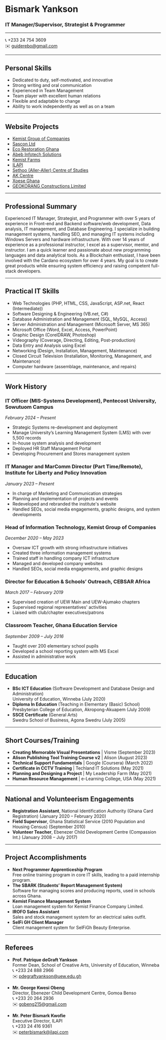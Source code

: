 # Bismark Yankson

### IT Manager/Supervisor, Strategist & Programmer

---

📞 +233 24 754 3609  
✉️ guiderebo@gmail.com  

---

## Personal Skills
- Dedicated to duty, self-motivated, and innovative
- Strong writing and oral communication
- Experienced in Team Management
- Team player with excellent human relations
- Flexible and adaptable to change
- Ability to work independently as well as on a team

---

## Website Projects
- [Kemist Group of Companies](https://kemistgroup.com)
- [Sascon Ltd](https://sasconltd.com)
- [Eco Restoration Ghana](https://eco-restorationghana.org)
- [Abeb Infotech Solutions](https://abebinfotechsolutions.net)
- [Kemist Farms](https://kemistfarms.com)
- [ILAPI](https://ilapi.org)
- [Sethoo (Aller-Aller) Centre of Studies](https://sethoo.edu.gh)
- [AK Centre](https://ak-centre.com)
- [Xoese Ghana](https://xoeseghana.org)
- [GEOKORANG Constructions Limited](https://geokorangconstructions.com/)

---

## Professional Summary
Experienced IT Manager, Strategist, and Programmer with over 5 years of experience in Front-end and Backend software/web development, Data analysis, IT management, and Database Engineering. I specialize in building management systems, handling SEO, and managing IT systems including Windows Servers and hardware infrastructure. With over 14 years of experience as a professional instructor, I excel as a supervisor, mentor, and instructor. I am a quick learner and passionate about new programming languages and data analytical tools. As a Blockchain enthusiast, I have been involved with the Cardano ecosystem for over 4 years. My goal is to create great products while ensuring system efficiency and raising competent full-stack developers.

---

## Practical IT Skills
- Web Technologies (PHP, HTML, CSS, JavaScript, ASP.net, React (Intermediate))
- Software Designing & Engineering (VB.net, C#)
- Database Administration and Management (SQL, MySQL, Access)
- Server Administration and Management (Microsoft Server, MS 365)
- Microsoft Office (Word, Excel, Access, PowerPoint)
- Graphic Design (CorelDRAW, Photoshop)
- Videography (Coverage, Directing, Editing, Post-production)
- Data Entry and Analysis using Excel
- Networking (Design, Installation, Management, Maintenance)
- Closed Circuit Television (Installation, Monitoring, Management, and Maintenance)
- Computer hardware (assemblage, maintenance, and repairs)

---

## Work History

### IT Officer (MIS-Systems Development), Pentecost University, Sowutuom Campus
_February 2024 – Present_
- Strategic Systems re-development and deployment
- Manage University’s Learning Management System (LMS) with over 5,500 records
- In-house system analysis and development
- Deployed HR Staff Management Portal
- Developing Procurement and Stores management system

### IT Manager and MarComm Director (Part Time/Remote), Institute for Liberty and Policy Innovation
_January 2023 – Present_
- In charge of Marketing and Communication strategies
- Planning and implementation of projects and events
- Redeveloped and rebranded the institute's website
- Handled SEOs, social media engagements, graphic designs, and system developments

### Head of Information Technology, Kemist Group of Companies
_December 2020 – May 2023_
- Oversaw ICT growth with strong infrastructure initiatives
- Created three information management systems
- Trained staff in handling company ICT infrastructure
- Managed and developed company websites
- Handled SEOs, social media engagements, and graphic designs

### Director for Education & Schools’ Outreach, CEBSAR Africa
_March 2017 – February 2019_
- Supervised creation of UEW Main and UEW-Ajumako chapters
- Supervised regional representatives' activities
- Liaised with club/chapter executives/patrons

### Classroom Teacher, Ghana Education Service
_September 2009 – July 2016_
- Taught over 200 elementary school pupils
- Developed a school reporting system with MS Excel
- Assisted in administrative work

---

## Education
- **BSc ICT Education** (Software Development and Database Design and Administration)  
  University of Education, Winneba (July 2020)
- **Diploma In Education** (Teaching in Elementary (Basic) School)  
  Presbyterian College of Education, Akropong-Akuapem (July 2009)
- **SSCE Certificate** (General Arts)  
  Swedru School of Business, Agona Swedru (July 2005)

---

## Short Courses/Training
- **Creating Memorable Visual Presentations** | Visme (September 2023)
- **Alison Publishing Tool Training Course v2** | Alison (August 2023)
- **Technical Support Fundamentals** | Google (Coursera) (March 2022)
- **Certificate in CCTV Training** | Techland IT Solutions (May 2021)
- **Planning and Designing a Project** | My Leadership Farm (May 2021)
- **Human Resource Management** | e-Learning College, USA (May 2021)

---

## National and Volunteerism Engagements
- **Registration Assistant**, National Identification Authority (Ghana Card Registration) (January 2020 – February 2020)
- **Field Supervisor**, Ghana Statistical Service (2010 Population and Housing Census) (September 2010)
- **Volunteer Teacher**, Ebenezer Child Development Centre (Compassion Int.) (January 2008 – July 2017)

---

## Project Accomplishments
- **Next Programmer Apprenticeship Program**  
  Free online training program in core IT skills, leading to a paid internship program.
- **The SBARK (Students’ Report Management System)**  
  Software for managing scores and producing reports, used in schools across Ghana.
- **Kemist Finance Management System**  
  Loan management system for Kemist Finance Company Limited.
- **IROFO Sales Assistant**  
  Sales and stock management system for an electrical sales outfit.
- **SelFi GH Client Manager**  
  Client management system for SelFiGh Beauty Enterprise.

---

## Referees
- **Prof. Patrique deGraft Yankson**  
  Former Dean, School of Creative Arts, University of Education, Winneba  
  📞 +233 24 888 2966  
  ✉️ pdegraftyankson@uew.edu.gh

- **Mr. George Kwesi Obeng**  
  Director, Ebenezer Child Development Centre, Gomoa Benso  
  📞 +233 20 264 2936  
  ✉️ gobeng215@gmail.com

- **Mr. Peter Bismark Kwofie**  
  Executive Director, ILAPI  
  📞 +233 24 416 9361  
  ✉️ peterbismark@ilapi.com
